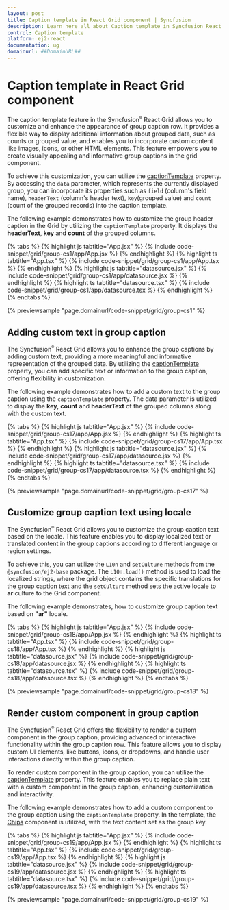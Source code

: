 ```yaml
---
layout: post
title: Caption template in React Grid component | Syncfusion
description: Learn here all about Caption template in Syncfusion React Grid component of Syncfusion Essential JS 2 and more.
control: Caption template 
platform: ej2-react
documentation: ug
domainurl: ##DomainURL##
---
```


# Caption template in React Grid component

The caption template feature in the Syncfusion<sup style="font-size:70%">&reg;</sup> React Grid allows you to customize and enhance the appearance of group caption row. It provides a flexible way to display additional information about grouped data, such as counts or grouped value, and enables you to incorporate custom content like images, icons, or other HTML elements. This feature empowers you to create visually appealing and informative group captions in the grid component.

To achieve this customization, you can utilize the [captionTemplate](https://ej2.syncfusion.com/react/documentation/api/grid/groupSettings/#captiontemplate) property. By accessing the `data` parameter, which represents the currently displayed group, you can incorporate its properties such as `field` (column's field name), `headerText` (column's header text), `key`(grouped value) and `count` (count of the grouped records) into the caption template.

The following example demonstrates how to customize the group header caption in the Grid by utilizing  the `captionTemplate` property. It displays the **headerText**, **key** and **count** of the grouped columns.

{% tabs %}
{% highlight js tabtitle="App.jsx" %}
{% include code-snippet/grid/group-cs1/app/App.jsx %}
{% endhighlight %}
{% highlight ts tabtitle="App.tsx" %}
{% include code-snippet/grid/group-cs1/app/App.tsx %}
{% endhighlight %}
{% highlight js tabtitle="datasource.jsx" %}
{% include code-snippet/grid/group-cs1/app/datasource.jsx %}
{% endhighlight %}
{% highlight ts tabtitle="datasource.tsx" %}
{% include code-snippet/grid/group-cs1/app/datasource.tsx %}
{% endhighlight %}
{% endtabs %}

 {% previewsample "page.domainurl/code-snippet/grid/group-cs1" %}

## Adding custom text in group caption

The Syncfusion<sup style="font-size:70%">&reg;</sup> React Grid allows you to enhance the group captions by adding custom text, providing a more meaningful and informative representation of the grouped data. By utilizing the [captionTemplate](https://ej2.syncfusion.com/react/documentation/api/grid/groupSettings/#captiontemplate) property, you can add specific text or information to the group caption, offering flexibility in customization.

The following example demonstrates how to add a custom text to the group caption using the `captionTemplate` property. The data parameter is utilized to display the  **key**, **count** and **headerText** of the grouped columns along with the custom text. 

{% tabs %}
{% highlight js tabtitle="App.jsx" %}
{% include code-snippet/grid/group-cs17/app/App.jsx %}
{% endhighlight %}
{% highlight ts tabtitle="App.tsx" %}
{% include code-snippet/grid/group-cs17/app/App.tsx %}
{% endhighlight %}
{% highlight js tabtitle="datasource.jsx" %}
{% include code-snippet/grid/group-cs17/app/datasource.jsx %}
{% endhighlight %}
{% highlight ts tabtitle="datasource.tsx" %}
{% include code-snippet/grid/group-cs17/app/datasource.tsx %}
{% endhighlight %}
{% endtabs %}

 {% previewsample "page.domainurl/code-snippet/grid/group-cs17" %}

## Customize group caption text using locale

The Syncfusion<sup style="font-size:70%">&reg;</sup> React Grid allows you to customize the group caption text based on the locale. This feature enables you to display localized text or translated content in the group captions according to different language or region settings.

To achieve this, you can utilize the `L10n` and `setCulture` methods from the `@syncfusion/ej2-base` package. The `L10n.load()` method is used to load the localized strings, where the grid object contains the specific translations for the group caption text and the `setCulture` method sets the active locale to **ar** culture to the Grid component.

The following example demonstrates, how to customize group caption text based on **"ar"** locale.

{% tabs %}
{% highlight js tabtitle="App.jsx" %}
{% include code-snippet/grid/group-cs18/app/App.jsx %}
{% endhighlight %}
{% highlight ts tabtitle="App.tsx" %}
{% include code-snippet/grid/group-cs18/app/App.tsx %}
{% endhighlight %}
{% highlight js tabtitle="datasource.jsx" %}
{% include code-snippet/grid/group-cs18/app/datasource.jsx %}
{% endhighlight %}
{% highlight ts tabtitle="datasource.tsx" %}
{% include code-snippet/grid/group-cs18/app/datasource.tsx %}
{% endhighlight %}
{% endtabs %}

 {% previewsample "page.domainurl/code-snippet/grid/group-cs18" %}

## Render custom component in group caption

The Syncfusion<sup style="font-size:70%">&reg;</sup> React Grid offers the flexibility to render a custom component in the group caption, providing advanced or interactive functionality within the group caption row. This feature allows you to display custom UI elements, like buttons, icons, or dropdowns, and handle user interactions directly within the group caption. 

To render custom component in the group caption, you can utilize the [captionTemplate](https://ej2.syncfusion.com/react/documentation/api/grid/groupSettings/#captiontemplate) property. This feature enables you to replace plain text with a custom component in the group caption, enhancing customization and interactivity.

The following example demonstrates how to add a custom component to the group caption using the `captionTemplate` property. In the template, the [Chips](https://ej2.syncfusion.com/react/documentation/chips/getting-started) component is utilized, with the text content set as the group key.

{% tabs %}
{% highlight js tabtitle="App.jsx" %}
{% include code-snippet/grid/group-cs19/app/App.jsx %}
{% endhighlight %}
{% highlight ts tabtitle="App.tsx" %}
{% include code-snippet/grid/group-cs19/app/App.tsx %}
{% endhighlight %}
{% highlight js tabtitle="datasource.jsx" %}
{% include code-snippet/grid/group-cs19/app/datasource.jsx %}
{% endhighlight %}
{% highlight ts tabtitle="datasource.tsx" %}
{% include code-snippet/grid/group-cs19/app/datasource.tsx %}
{% endhighlight %}
{% endtabs %}

 {% previewsample "page.domainurl/code-snippet/grid/group-cs19" %}